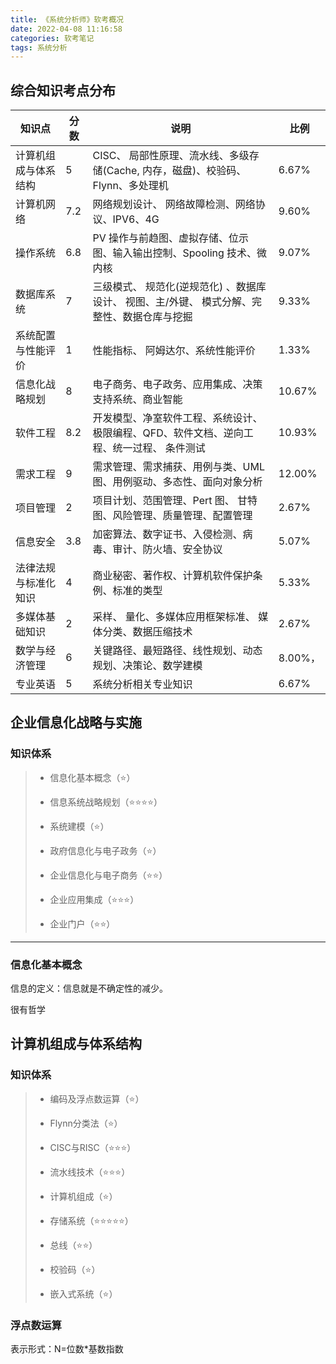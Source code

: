 ```yaml
---
title: 《系统分析师》软考概况
date: 2022-04-08 11:16:58
categories: 软考笔记
tags: 系统分析
---
```




## 综合知识考点分布

| 知识点               | 分数 | 说明                                                                                        | 比例    |
| -------------------- | ---- | ------------------------------------------------------------------------------------------- | ------- |
| 计算机组成与体系结构 | 5    | CISC、 局部性原理、流水线、多级存储(Cache, 内存，磁盘)、校验码、Flynn、多处理机             | 6.67%   |
| 计算机网络           | 7.2  | 网络规划设计、 网络故障检测、网络协议、IPV6、4G                                             | 9.60%   |
| 操作系统             | 6.8  | PV 操作与前趋图、虚拟存储、位示图、输入输出控制、Spooling 技术、微内核                      | 9.07%   |
| 数据库系统           | 7    | 三级模式、 规范化(逆规范化) 、数据库设计、 视图、主/外键、 模式分解、完整性、数据仓库与挖掘 | 9.33%   |
| 系统配置与性能评价   | 1    | 性能指标、 阿姆达尔、系统性能评价                                                           | 1.33%   |
| 信息化战略规划       | 8    | 电子商务、电子政务、应用集成、决策支持系统、商业智能                                        | 10.67%  |
| 软件工程             | 8.2  | 开发模型、净室软件工程、系统设计、极限编程、QFD、软件文档、逆向工程、统一过程、 条件测试    | 10.93%  |
| 需求工程             | 9    | 需求管理、需求捕获、用例与类、UML 图、用例驱动、多态性、面向对象分析                        | 12.00%  |
| 项目管理             | 2    | 项目计划、范围管理、Pert 图、 甘特图、风险管理、质量管理、配置管理                          | 2.67%   |
| 信息安全             | 3.8  | 加密算法、数字证书、入侵检测、病毒、审计、防火墙、安全协议                                  | 5.07%   |
| 法律法规与标准化知识 | 4    | 商业秘密、著作权、计算机软件保护条例、标准的类型                                            | 5.33%   |
| 多媒体基础知识       | 2    | 采样、 量化、多媒体应用框架标准、 媒体分类、数据压缩技术                                    | 2.67%   |
| 数学与经济管理       | 6    | 关键路径、最短路径、线性规划、动态规划、决策论、数学建模                                    | 8.00%， |
| 专业英语             | 5    | 系统分析相关专业知识                                                                        | 6.67%   |



## 企业信息化战略与实施

### 知识体系
>- 信息化基本概念（⭐）
>- 信息系统战略规划（⭐⭐⭐⭐）
>- 系统建模（⭐）
>
>- 政府信息化与电子政务（⭐）
>
>- 企业信息化与电子商务（⭐⭐）
>
>- 企业应用集成（⭐⭐⭐）
>
>- 企业门户（⭐⭐）

---
### 信息化基本概念

信息的定义：信息就是不确定性的减少。

很有哲学



## 计算机组成与体系结构

### 知识体系

> - 编码及浮点数运算（⭐）
>
> - Flynn分类法（⭐）
>
> - CISC与RISC（⭐⭐⭐）
>
> - 流水线技术（⭐⭐⭐）
>
> - 计算机组成（⭐）
>
> - 存储系统（⭐⭐⭐⭐⭐）
>
> - 总线（⭐⭐）
>
> - 校验码（⭐）
>
> - 嵌入式系统（⭐）

### 浮点数运算

表示形式：N=位数*基数指数
